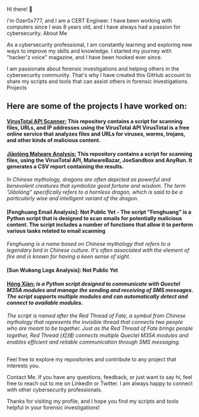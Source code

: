 Hi there! 👋

i'm Ozer0x777, and I am a CERT Engineer. I have been working with computers since I was 8 years old, and I have always had a passion for cybersecurity.
About Me

As a cybersecurity professional, I am constantly learning and exploring new ways to improve my skills and knowledge. I started my journey with "hacker'z voice" magazine, and I have been hooked ever since.

I am passionate about forensic investigations and helping others in the cybersecurity community. That's why I have created this GitHub account to share my scripts and tools that can assist others in forensic investigations.
Projects


## Here are some of the projects I have worked on:
   #### [VirusTotal API Scanner:](https://github.com/Ozer0x777/Virus_Total_API_Scanner) This repository contains a script for scanning files, URLs, and IP addresses using the VirusTotal API VirusTotal is a free online service that analyzes files and URLs for viruses, worms, trojans, and other kinds of malicious content.
   
   #### [Jiāolóng Malware Analysis:](https://github.com/Ozer0x777/Jiaolong_Malware_Analysis) This repository contains a script for scanning files, using the VirusTotal API, MalwareBazar, JoeSandbox and AnyRun. It generates a CSV report containing the results.
   *In Chinese mythology, dragons are often depicted as powerful and benevolent creatures that symbolize good fortune and wisdom. The term "Jiāolóng" specifically refers to a hornless dragon, which is said to be a particularly wise and intelligent variant of the dragon.*
   
   
   #### [Fenghuang Email Analysis]: Not Public Yet - The script "Fenghuang" is a Python script that is designed to scan emails for potentially malicious content. The script includes a number of functions that allow it to perform various tasks related to email scanning 
   *Fenghuang is a name based on Chinese mythology that refers to a legendary bird in Chinese culture. It's often associated with the element of fire and is known for having a keen sense of sight.*

   #### [Sun Wukong Logs Analysis]: Not Public Yet
   
   #### [Hóng Xiàn:](https://github.com/Ozer0x777/hong-xian) *is a Python script designed to communicate with Quectel M35A modules and manage the sending and receiving of SMS messages. The script supports multiple modules and can automatically detect and connect to available modules.*
   *The script is named after the Red Thread of Fate, a symbol from Chinese mythology that represents the invisible thread that connects two people who are meant to be together. Just as the Red Thread of Fate brings people together, Red Thread (红线) connects multiple Quectel M35A modules and enables efficient and reliable communication through SMS messaging.*

## 

Feel free to explore my repositories and contribute to any project that interests you.

Contact Me. If you have any questions, feedback, or just want to say hi, feel free to reach out to me on LinkedIn or Twitter. I am always happy to connect with other cybersecurity professionals.

Thanks for visiting my profile, and I hope you find my scripts and tools helpful in your forensic investigations!
